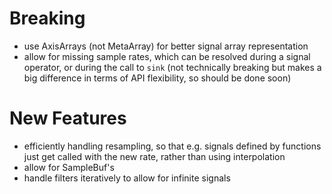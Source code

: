 # Breaking
- use AxisArrays (not MetaArray) for better signal array representation
- allow for missing sample rates, which can be resolved during
a signal operator, or during the call to `sink` (not technically breaking
but makes a big difference in terms of API flexibility, so should be done soon)

# New Features
- efficiently handling resampling, so that e.g. signals defined by functions
    just get called with the new rate, rather than using interpolation
- allow for SampleBuf's
- handle filters iteratively to allow for infinite signals

